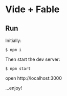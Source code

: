 # Vide + Fable

## Run

Initially:

```
$ npm i
```

Then start the dev server:

```
$ npm start
```

open http://localhost:3000

...enjoy!
